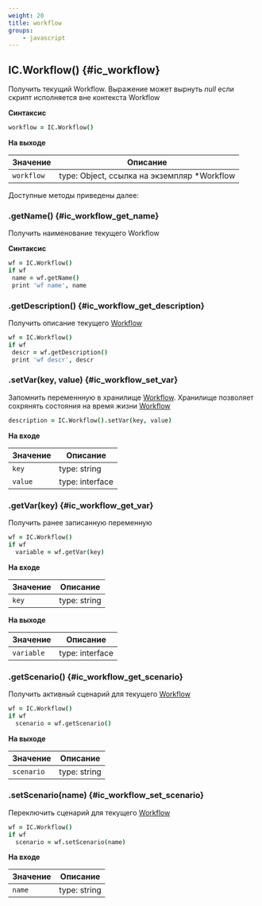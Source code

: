 ```yaml
---
weight: 20
title: workflow
groups:
    - javascript
---
```


## IC.Workflow() {#ic_workflow}

Получить текущий Workflow. Выражение может вырнуть *null* если скрипт исполняется вне контекста Workflow 

**Синтаксис**

```coffeescript
workflow = IC.Workflow()
```

**На выходе**


**Значение** | **Описание**
-------------|--------------
  `workflow` | type: Object, ссылка на экземпляр *Workflow

Доступные методы приведены далее: 

### .getName() {#ic_workflow_get_name}

Получить наименование текущего Workflow

**Синтаксис**

```coffeescript
wf = IC.Workflow()
if wf
 name = wf.getName()
 print 'wf name', name
```

### .getDescription() {#ic_workflow_get_description}

Получить описание текущего [Workflow](#ic_workflow)

```coffeescript
wf = IC.Workflow()
if wf
 descr = wf.getDescription()
 print 'wf descr', descr
```

### .setVar(key, value) {#ic_workflow_set_var}

Запомнить переменнную в хранилище [Workflow](#ic_workflow). Хранилище позволяет 
сохрянять состояния на время жизни [Workflow](#ic_workflow)  

```coffeescript
description = IC.Workflow().setVar(key, value)
```

**На входе**

**Значение** | **Описание**
-------------|--------------
  `key`      | type: string
  `value`    | type: interface

### .getVar(key) {#ic_workflow_get_var}

Получить ранее записанную переменную

```coffeescript
wf = IC.Workflow()
if wf
  variable = wf.getVar(key)
```

**На входе**

**Значение** | **Описание**
-------------|--------------
  `key`      | type: string

**На выходе**

**Значение** | **Описание**
-------------|--------------
  `variable` | type: interface

### .getScenario() {#ic_workflow_get_scenario}

Получить активный сценарий для текущего [Workflow](#ic_workflow)

```coffeescript
wf = IC.Workflow()
if wf
  scenario = wf.getScenario()
```

**На выходе**

**Значение** | **Описание**
-------------|--------------
  `scenario` | type: string

### .setScenario(name) {#ic_workflow_set_scenario}

Переключить сценарий для текущего [Workflow](#ic_workflow)

```coffeescript
wf = IC.Workflow()
if wf
  scenario = wf.setScenario(name)
```

**На входе**

**Значение** | **Описание**
-------------|--------------
  `name`     | type: string
